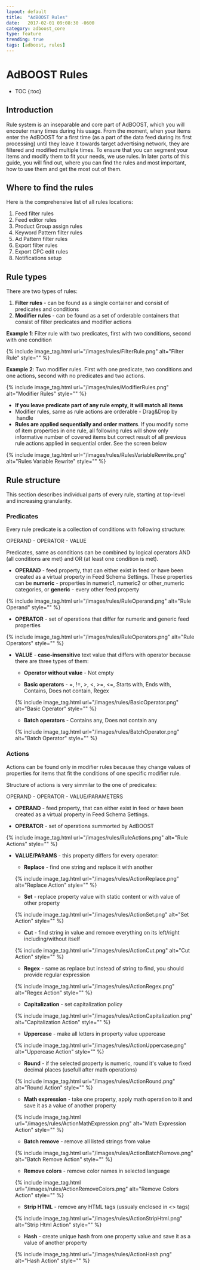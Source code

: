 ```yaml
---
layout: default
title:  "AdBOOST Rules"
date:   2017-02-01 09:08:30 -0600
category: adboost_core
type: feature
trending: true
tags: [adboost, rules]
---
```


# AdBOOST Rules

* TOC
{:toc}

## Introduction

Rule system is an inseparable and core part of AdBOOST, which you will encouter many times during his usage. From the moment, when your items enter the AdBOOST for a first time (as a part of the data feed during its first processing) until they leave it towards target advertising network, they are filtered and modified multiple times. To ensure that you can segment your items and modify them to fit your needs, we use rules. In later parts of this guide, you will find out, where you can find the rules and most important, how to use them and get the most out of them.

## Where to find the rules

Here is the comprehensive list of all rules locations:

1. Feed filter rules
2. Feed editor rules
3. Product Group assign rules
4. Keyword Pattern filter rules
5. Ad Pattern filter rules
6. Export filter rules
7. Export CPC edit rules
8. Notifications setup

## Rule types

There are two types of rules:

1. **Filter rules** - can be found as a single container and consist of predicates and conditions
2. **Modifier rules** - can be found as a set of orderable containers that consist of filter predicates and modifier actions

**Example 1**: Filter rule with two predicates, first with two conditions, second with one condition

{% include image_tag.html url="/images/rules/FilterRule.png" alt="Filter Rule" style="" %}

**Example 2**: Two modifier rules. First with one predicate, two conditions and one actions, second with no predicates and two actions.

{% include image_tag.html url="/images/rules/ModifierRules.png" alt="Modifier Rules" style="" %}

- **If you leave predicate part of any rule empty, it will match all items**
- Modifier rules, same as rule actions are orderable - Drag&Drop by <i class="glyphicon glyphicon-resize-vertical">&nbsp;</i>handle
- **Rules are applied sequentially and order matters**. If you modify some of item properties in one rule, all following rules will show only informative number of covered items but correct result of all previous rule actions applied in sequential order. See the screen below

{% include image_tag.html url="/images/rules/RulesVariableRewrite.png" alt="Rules Variable Rewrite" style="" %}

## Rule structure

This section describes individual parts of every rule, starting at top-level and increasing granularity.

### Predicates

Every rule predicate is a collection of conditions with following structure:

OPERAND - OPERATOR - VALUE

Predicates, same as conditions can be combined by logical operators AND (all conditions are met) and OR (at least one condition is met).

- **OPERAND** - feed property, that can either exist in feed or have been created as a virtual property in Feed Schema Settings. These properties can be **numeric** - properties in numeric1, numeric2 or other_numeric categories, or **generic** - every other feed property

{% include image_tag.html url="/images/rules/RuleOperand.png" alt="Rule Operand" style="" %}

- **OPERATOR** - set of operations that differ for numeric and generic feed properties

{% include image_tag.html url="/images/rules/RuleOperators.png" alt="Rule Operators" style="" %}

- **VALUE** - **case-insensitive** text value that differs with operator because there are three types of them:

    - **Operator without value** - Not empty

    - **Basic operators** - =, !=, >, <, >=, <=, Starts with, Ends with, Contains, Does not contain, Regex

    {% include image_tag.html url="/images/rules/BasicOperator.png" alt="Basic Operator" style="" %}

    - **Batch operators** - Contains any, Does not contain any

    {% include image_tag.html url="/images/rules/BatchOperator.png" alt="Batch Operator" style="" %}

### Actions

Actions can be found only in modifier rules because they change values of properties for items that fit the conditions of one specific modifier rule.

Structure of actions is very simmilar to the one of predicates:

OPERAND - OPERATOR - VALUE/PARAMETERS

- **OPERAND** - feed property, that can either exist in feed or have been created as a virtual property in Feed Schema Settings.

- **OPERATOR** - set of operations summorted by AdBOOST

{% include image_tag.html url="/images/rules/RuleActions.png" alt="Rule Actions" style="" %}

- **VALUE/PARAMS** - this property differs for every operator:

    - **Replace** - find one string and replace it with another

    {% include image_tag.html url="/images/rules/ActionReplace.png" alt="Replace Action" style="" %}

    - **Set** - replace property value with static content or with value of other property

    {% include image_tag.html url="/images/rules/ActionSet.png" alt="Set Action" style="" %}

    - **Cut** - find string in value and remove everything on its left/right including/without itself

    {% include image_tag.html url="/images/rules/ActionCut.png" alt="Cut Action" style="" %}

    - **Regex** - same as replace but instead of string to find, you should provide regular expression

    {% include image_tag.html url="/images/rules/ActionRegex.png" alt="Regex Action" style="" %}

    - **Capitalization** - set capitalization policy

    {% include image_tag.html url="/images/rules/ActionCapitalization.png" alt="Capitalization Action" style="" %}

    - **Uppercase** - make all letters in property value uppercase

    {% include image_tag.html url="/images/rules/ActionUppercase.png" alt="Uppercase Action" style="" %}

    - **Round** - if the selected property is numeric, round it's value to fixed decimal places (usefull after math operations)

    {% include image_tag.html url="/images/rules/ActionRound.png" alt="Round Action" style="" %}

    - **Math expression** - take one property, apply math operation to it and save it as a value of another property

    {% include image_tag.html url="/images/rules/ActionMathExpression.png" alt="Math Expression Action" style="" %}

    - **Batch remove** - remove all listed strings from value

    {% include image_tag.html url="/images/rules/ActionBatchRemove.png" alt="Batch Remove Action" style="" %}

    - **Remove colors** - remove color names in selected language

    {% include image_tag.html url="/images/rules/ActionRemoveColors.png" alt="Remove Colors Action" style="" %}

    - **Strip HTML** - remove any HTML tags (ussualy enclosed in <> tags)

    {% include image_tag.html url="/images/rules/ActionStripHtml.png" alt="Strip Html Action" style="" %}

    - **Hash** - create unique hash from one property value and save it as a value of another property

    {% include image_tag.html url="/images/rules/ActionHash.png" alt="Hash Action" style="" %}



